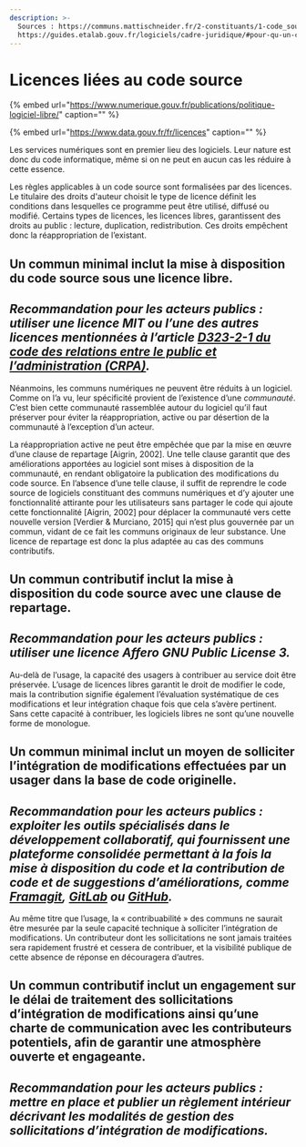 ```yaml
---
description: >-
  Sources : https://communs.mattischneider.fr/2-constituants/1-code_source,
  https://guides.etalab.gouv.fr/logiciels/cadre-juridique/#pour-qu-un-code-source-soit-communicable,
---
```


# Licences liées au code source

{% embed url="https://www.numerique.gouv.fr/publications/politique-logiciel-libre/" caption="" %}

{% embed url="https://www.data.gouv.fr/fr/licences" caption="" %}

Les services numériques sont en premier lieu des logiciels. Leur nature est donc du code informatique, même si on ne peut en aucun cas les réduire à cette essence.

Les règles applicables à un code source sont formalisées par des licences. Le titulaire des droits d'auteur choisit le type de licence définit les conditions dans lesquelles ce programme peut être utilisé, diffusé ou modifié. Certains types de licences, les licences libres, garantissent des droits au public : lecture, duplication, redistribution. Ces droits empêchent donc la réappropriation de l’existant.

## Un commun minimal inclut la mise à disposition du code source sous une licence libre. <a id="licence-libre"></a>

## _Recommandation pour les acteurs publics : utiliser une licence MIT ou l’une des autres licences mentionnées à l’article_ [_D323-2-1 du code des relations entre le public et l’administration \(CRPA\)_](https://is.gd/rYk7h7)_._ <a id="licence-libre-recommandation-public"></a>

Néanmoins, les communs numériques ne peuvent être réduits à un logiciel. Comme on l’a vu, leur spécificité provient de l’existence d’une _communauté_. C’est bien cette communauté rassemblée autour du logiciel qu’il faut préserver pour éviter la réappropriation, active ou par désertion de la communauté à l’exception d’un acteur.

La réappropriation active ne peut être empêchée que par la mise en œuvre d’une clause de repartage \[Aigrin, 2002\]. Une telle clause garantit que des améliorations apportées au logiciel sont mises à disposition de la communauté, en rendant obligatoire la publication des modifications du code source. En l’absence d’une telle clause, il suffit de reprendre le code source de logiciels constituant des communs numériques et d’y ajouter une fonctionnalité attirante pour les utilisateurs sans partager le code qui ajoute cette fonctionnalité \[Aigrin, 2002\] pour déplacer la communauté vers cette nouvelle version \[Verdier & Murciano, 2015\] qui n’est plus gouvernée par un commun, vidant de ce fait les communs originaux de leur substance. Une licence de repartage est donc la plus adaptée au cas des communs contributifs.

## Un commun contributif inclut la mise à disposition du code source avec une clause de repartage. <a id="repartage"></a>

## _Recommandation pour les acteurs publics : utiliser une licence Affero GNU Public License 3._ <a id="repartage-recommandation-public"></a>

Au-delà de l’usage, la capacité des usagers à contribuer au service doit être préservée. L’usage de licences libres garantit le droit de modifier le code, mais la contribution signifie également l’évaluation systématique de ces modifications et leur intégration chaque fois que cela s’avère pertinent. Sans cette capacité à contribuer, les logiciels libres ne sont qu’une nouvelle forme de monologue.

## Un commun minimal inclut un moyen de solliciter l’intégration de modifications effectuées par un usager dans la base de code originelle. <a id="solliciter-integration"></a>

## _Recommandation pour les acteurs publics : exploiter les outils spécialisés dans le développement collaboratif, qui fournissent une plateforme consolidée permettant à la fois la mise à disposition du code et la contribution de code et de suggestions d’améliorations, comme_ [_Framagit_](https://framagit.org/)_,_ [_GitLab_](https://about.gitlab.com/) _ou_ [_GitHub_](https://github.com/)_._ <a id="solliciter-integration-recommandation-public"></a>

Au même titre que l’usage, la « contribuabilité » des communs ne saurait être mesurée par la seule capacité technique à solliciter l’intégration de modifications. Un contributeur dont les sollicitations ne sont jamais traitées sera rapidement frustré et cessera de contribuer, et la visibilité publique de cette absence de réponse en découragera d’autres.

## Un commun contributif inclut un engagement sur le délai de traitement des sollicitations d’intégration de modifications ainsi qu’une charte de communication avec les contributeurs potentiels, afin de garantir une atmosphère ouverte et engageante. <a id="delai-traitement"></a>

## _Recommandation pour les acteurs publics : mettre en place et publier un règlement intérieur décrivant les modalités de gestion des sollicitations d’intégration de modifications._ <a id="delai-traitement-recommandation-public"></a>

